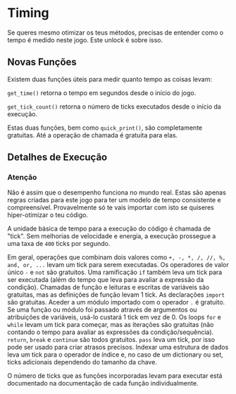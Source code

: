 # Timing
Se queres mesmo otimizar os teus métodos, precisas de entender como o tempo é medido neste jogo. Este unlock é sobre isso.

## Novas Funções
Existem duas funções úteis para medir quanto tempo as coisas levam:

`get_time()` retorna o tempo em segundos desde o início do jogo.

`get_tick_count()` retorna o número de ticks executados desde o início da execução.

Estas duas funções, bem como `quick_print()`, são completamente gratuitas. Até a operação de chamada é gratuita para elas.

## Detalhes de Execução

### Atenção
Não é assim que o desempenho funciona no mundo real. Estas são apenas regras criadas para este jogo para ter um modelo de tempo consistente e compreensível.
Provavelmente só te vais importar com isto se quiseres hiper-otimizar o teu código.


A unidade básica de tempo para a execução do código é chamada de "tick". Sem melhorias de velocidade e energia, a execução prossegue a uma taxa de `400` ticks por segundo.

Em geral, operações que combinam dois valores como `+, -, *, /, //, %, and, or, ...` levam um tick para serem executadas.
Os operadores de valor único `-` e `not` são gratuitos.
Uma ramificação `if` também leva um tick para ser executada (além do tempo que leva para avaliar a expressão da condição).
Chamadas de função e leituras e escritas de variáveis são gratuitas, mas as definições de função levam 1 tick.
As declarações `import` são gratuitas.
Aceder a um módulo importado com o operador `.` é gratuito.
Se uma função ou módulo foi passado através de argumentos ou atribuições de variáveis, usá-lo custará 1 tick em vez de 0.
Os loops `for` e `while` levam um tick para começar, mas as iterações são gratuitas (não contando o tempo para avaliar as expressões da condição/sequência).
`return`, `break` e `continue` são todos gratuitos.
`pass` leva um tick, por isso pode ser usado para criar atrasos precisos.
Indexar uma estrutura de dados leva um tick para o operador de índice e, no caso de um dictionary ou set, ticks adicionais dependendo do tamanho da chave.

O número de ticks que as funções incorporadas levam para executar está documentado na documentação de cada função individualmente.